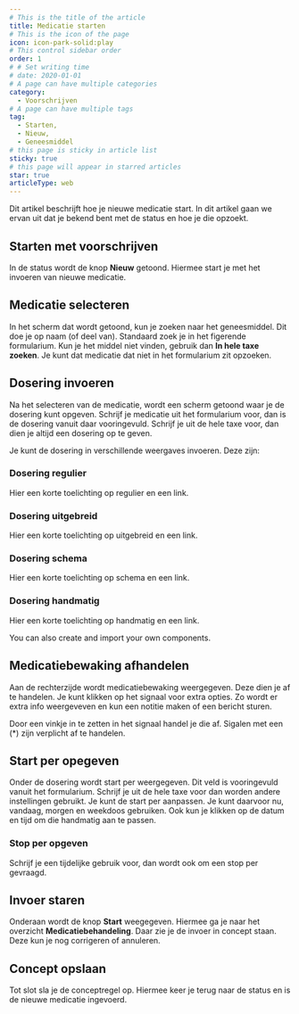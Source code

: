 ```yaml
---
# This is the title of the article
title: Medicatie starten
# This is the icon of the page
icon: icon-park-solid:play
# This control sidebar order
order: 1
# # Set writing time
# date: 2020-01-01
# A page can have multiple categories
category:
  - Voorschrijven
# A page can have multiple tags
tag:
  - Starten,
  - Nieuw,
  - Geneesmiddel
# this page is sticky in article list
sticky: true
# this page will appear in starred articles
star: true
articleType: web
---
```


Dit artikel beschrijft hoe je nieuwe medicatie start. In dit artikel gaan we ervan uit dat je bekend bent met de status en hoe je die opzoekt.

<!-- more -->

## Starten met voorschrijven

In de status wordt de knop **Nieuw** getoond. Hiermee start je met het invoeren van nieuwe medicatie.

## Medicatie selecteren

In het scherm dat wordt getoond, kun je zoeken naar het geneesmiddel. Dit doe je op naam (of deel van). Standaard zoek je in het figerende formularium. Kun je het middel niet vinden, gebruik dan **In hele taxe zoeken**. Je kunt dat medicatie dat niet in het formularium zit opzoeken.

## Dosering invoeren

Na het selecteren van de medicatie, wordt een scherm getoond waar je de dosering kunt opgeven. Schrijf je medicatie uit het formularium voor, dan is de dosering vanuit daar vooringevuld. Schrijf je uit de hele taxe voor, dan dien je altijd een dosering op te geven.

Je kunt de dosering in verschillende weergaves invoeren. Deze zijn:

### Dosering regulier

Hier een korte toelichting op regulier en een link.

### Dosering uitgebreid

Hier een korte toelichting op uitgebreid en een link.

### Dosering schema

Hier een korte toelichting op schema en een link.

### Dosering handmatig

Hier een korte toelichting op handmatig en een link.

You can also create and import your own components.

## Medicatiebewaking afhandelen

Aan de rechterzijde wordt medicatiebewaking weergegeven. Deze dien je af te handelen. Je kunt klikken op het signaal voor extra opties. Zo wordt er extra info weergeveven en kun een notitie maken of een bericht sturen.

Door een vinkje in te zetten in het signaal handel je die af. Sigalen met een (\*) zijn verplicht af te handelen.

## Start per opegeven

Onder de dosering wordt start per weergegeven. Dit veld is vooringevuld vanuit het formularium. Schrijf je uit de hele taxe voor dan worden andere instellingen gebruikt. Je kunt de start per aanpassen. Je kunt daarvoor nu, vandaag, morgen en weekdoos gebruiken. Ook kun je klikken op de datum en tijd om die handmatig aan te passen.

### Stop per opgeven

Schrijf je een tijdelijke gebruik voor, dan wordt ook om een stop per gevraagd.

## Invoer staren

Onderaan wordt de knop **Start** weegegeven. Hiermee ga je naar het overzicht **Medicatiebehandeling**. Daar zie je de invoer in concept staan. Deze kun je nog corrigeren of annuleren.

## Concept opslaan

Tot slot sla je de conceptregel op. Hiermee keer je terug naar de status en is de nieuwe medicatie ingevoerd.
